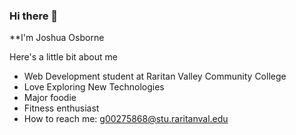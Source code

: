 ### Hi there 👋
**I'm Joshua Osborne

Here's a little bit about me

- Web Development student at Raritan Valley Community College
- Love Exploring New Technologies
- Major foodie
- Fitness enthusiast
- How to reach me: g00275868@stu.raritanval.edu
